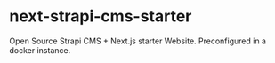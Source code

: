 # next-strapi-cms-starter
Open Source Strapi CMS + Next.js starter Website. Preconfigured in a docker instance.
